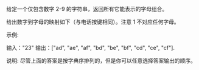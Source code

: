 给定一个仅包含数字&nbsp;2-9&nbsp;的字符串，返回所有它能表示的字母组合。

给出数字到字母的映射如下（与电话按键相同）。注意 1 不对应任何字母。



示例:

输入：&quot;23&quot;
输出：[&quot;ad&quot;, &quot;ae&quot;, &quot;af&quot;, &quot;bd&quot;, &quot;be&quot;, &quot;bf&quot;, &quot;cd&quot;, &quot;ce&quot;, &quot;cf&quot;].


说明:
尽管上面的答案是按字典序排列的，但是你可以任意选择答案输出的顺序。
